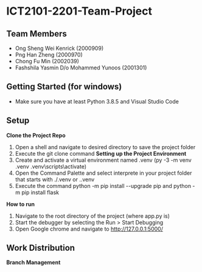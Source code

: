 # ICT2101-2201-Team-Project

## Team Members
- Ong Sheng Wei Kenrick (2000909)
- Png Han Zheng (2000970)
- Chong Fu Min (2002039)
- Fashshila Yasmin D/o Mohammed Yunoos (2001301)

## Getting Started (for windows)
- Make sure you have at least Python 3.8.5 and Visual Studio Code

## Setup
**Clone the Project Repo**
1. Open a shell and navigate to desired directory to save the project folder
2. Execute the git clone command
**Setting up the Project Environment**
1. Create and activate a virtual environment named .venv
(py -3 -m venv .venv
.venv\scripts\activate)
2. Open the Command Palette and select interprete in your project folder that starts with ./.venv or .\.venv
3. Execute the command python -m pip install --upgrade pip and python -m pip install flask

**How to run**
1. Navigate to the root directory of the project (where app.py is)
2. Start the debugger by selecting the Run > Start Debugging 
3. Open Google chrome and navigate to http://127.0.0.1:5000/

## Work Distribution
**Branch Management**


